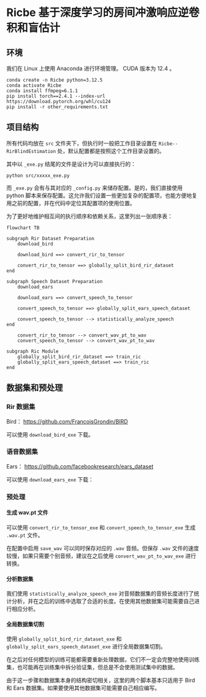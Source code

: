 # Ricbe 基于深度学习的房间冲激响应逆卷积和盲估计

## 环境

我们在 Linux 上使用 Anaconda 进行环境管理。 CUDA 版本为 12.4 。

```shell
conda create -n Ricbe python=3.12.5
conda activate Ricbe
conda install ffmpeg=6.1.1
pip install torch==2.4.1 --index-url https://download.pytorch.org/whl/cu124
pip install -r other_requirements.txt
```

## 项目结构

所有代码均放在 `src` 文件夹下，但执行时一般把工作目录设置在 `Ricbe--RirBlindEstimation` 处，默认配置都是按照这个工作目录设置的。

其中以 `_exe.py` 结尾的文件是设计为可以直接执行的：

```shell
python src/xxxxx_exe.py
```

而 `_exe.py` 会有与其对应的 `_config.py` 来储存配置。是的，我们直接使用 python 脚本来保存配置。这允许我们设置一些更加复杂的配置项，也能方便地复用之前的配置，并在代码中定位其配置项的使用位置。

为了更好地维护相互间的执行顺序和依赖关系，这里列出一张顺序表：

```mermaid
flowchart TB

subgraph Rir Dataset Preparation
    download_bird
    
    download_bird ==> convert_rir_to_tensor
    
    convert_rir_to_tensor ==> globally_split_bird_rir_dataset
end

subgraph Speech Dataset Preparation
    download_ears

    download_ears ==> convert_speech_to_tensor

    convert_speech_to_tensor ==> globally_split_ears_speech_dataset

    convert_speech_to_tensor --> statistically_analyze_speech
end

    convert_rir_to_tensor --> convert_wav_pt_to_wav
    convert_speech_to_tensor --> convert_wav_pt_to_wav

subgraph Ric Module
    globally_split_bird_rir_dataset ==> train_ric
    globally_split_ears_speech_dataset ==> train_ric
end
```


## 数据集和预处理

### Rir 数据集

Bird： https://github.com/FrancoisGrondin/BIRD

可以使用 `download_bird_exe` 下载。

### 语音数据集

Ears： https://github.com/facebookresearch/ears_dataset

可以使用 `download_ears_exe` 下载：

### 预处理

#### 生成 wav.pt 文件

可以使用 `convert_rir_to_tensor_exe` 和 `convert_speech_to_tensor_exe` 生成 `.wav.pt` 文件。

在配置中启用 `save_wav` 可以同时保存对应的 `.wav` 音频。但保存 `.wav` 文件的速度较慢，如果只需要个别音频，建议在之后使用 `convert_wav_pt_to_wav_exe` 进行转换。

#### 分析数据集

我们使用 `statistically_analyze_speech_exe` 对音频数据集的音频长度进行了统计分析，并在之后的训练中选取了合适的长度。在使用其他数据集可能需要自己进行相应分析。

#### 全局数据集切割

使用 `globally_split_bird_rir_dataset_exe` 和 `globally_split_ears_speech_dataset_exe` 进行全局数据集切割。

在之后对任何模型的训练可能都需要重新处理数据，它们不一定会完整地使用训练集，也可能再在训练集中拆分验证集，但总是不会使用测试集中的数据。

由于这一步骤和数据集本身的结构密切相关，这里的两个脚本基本只适用于 Bird 和 Ears 数据集。如果要使用其他数据集可能需要自己相应编写。
